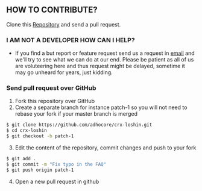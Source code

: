 ## HOW TO CONTRIBUTE?

Clone this [Repository] and send a pull request.

### I AM NOT A DEVELOPER HOW CAN I HELP?

- If you find a but report or feature request send us a request in [email](adhocore[at]gmail[dot]com) and we'll try to
see what we can do at our end. Please be patient as all of us are voluteering here and thus request might be delayed, 
sometime it may go unheard for years, just kidding.

### Send pull request over GitHub

1. Fork this repository over GitHub
2. Create a separate branch for instance patch-1 so you will not need to rebase your fork if your master branch is merged

```bash
$ git clone https://github.com/adhocore/crx-loshin.git
$ cd crx-loshin
$ git checkout -b patch-1
```

3. Edit the content of the repository, commit changes and push to your fork

```bash
$ git add .
$ git commit -m "Fix typo in the FAQ"
$ git push origin patch-1
```

4. Open a new pull request in github

[Repository]: https://github.com/adhocore/crx-loshin.git